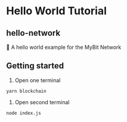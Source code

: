 # Hello World Tutorial

## hello-network

🔷 A hello world example for the MyBit Network

## Getting started

1. Open one terminal

`yarn blockchain`

1. Open second terminal

`node index.js`

